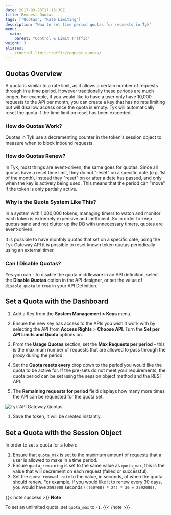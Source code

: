 ```yaml
---
date: 2017-03-23T17:13:30Z
title: Request Quotas
tags: ["Quotas", "Rate Limiting"]
description: "How to set time period quotas for requests in Tyk"
menu:
  main:
    parent: "Control & Limit Traffic"
weight: 3 
aliases:
  - /control-limit-traffic/request-quotas/
---
```


## Quotas Overview

A quota is similar to a rate limit, as it allows a certain number of requests through in a time period. However traditionally these periods are much longer, For example, if you would like to have a user only have 10,000 requests to the API per month, you can create a key that has no rate limiting but will disallow access once the quota is empty. Tyk will automatically reset the quota if the time limit on reset has been exceeded.

### How do Quotas Work?

Quotas in Tyk use a decrementing counter in the token's session object to measure when to block inbound requests.

### How do Quotas Renew?

In Tyk, most things are event-driven, the same goes for quotas. Since all quotas have a reset time limit, they do not "reset" on a specific date (e.g. 1st of the month), instead they "reset" on or after a date has passed, and only when the key is actively being used. This means that the period can "move" if the token is only partially active.

### Why is the Quota System Like This?

In a system with 1,000,000 tokens, managing timers to watch and monitor each token is extremely expensive and inefficient. So in order to keep quotas sane and not clutter up the DB with unnecessary timers, quotas are event-driven.

It is possible to have monthly quotas that set on a specific date, using the Tyk Gateway API it is possible to reset known token quotas periodically using an external timer.

### Can I Disable Quotas?

Yes you can - to disable the quota middleware in an API definition, select the **Disable Quotas** option in the API designer, or set the value of `disable_quota` to `true` in your API Definition.

## Set a Quota with the Dashboard

1.  Add a Key from the **System Management > Keys** menu.

2.  Ensure the new key has access to the APIs you wish it work with by selecting the API from **Access Rights** > **Choose API**. Turn the **Set per API Limits and Quota** options on.

3.  From the **Usage Quotas** section, set the **Max Requests per period** - this is the maximum number of requests that are allowed to pass through the proxy during the period.

4.  Set the **Quota resets every** drop down to the period you would like the quota to be active for. If the pre-sets do not meet your requirements, the quota period can be set using the session object method and the REST API.

5.  The **Remaining requests for period** field displays how many more times the API can be requested for the quota set.
    
![Tyk API Gateway Quotas](/img/2.10/api_rate_limits_keys.png)

1.  Save the token, it will be created instantly.

## Set a Quota with the Session Object

In order to set a quota for a token:

1. Ensure that `quota_max` is set to the maximum amount of requests that a user is allowed to make in a time period.
2. Ensure `quota_remaining` is set to the same value as `quota_max`, this is the value that will decrement on each request (failed or successful).
3. Set the `quota_renewal_rate` to the value, in seconds, of when the quota should renew. For example, if you would like it to renew every 30 days, you would have `2592000` seconds `(((60*60) * 24) * 30 = 2592000)`.

{{< note success >}}
**Note**  

To set an unlimited quota, set `quota_max` to `-1`.
{{< /note >}}

[1]: /img/dashboard/system-management/usage_quotas_2.5.png
